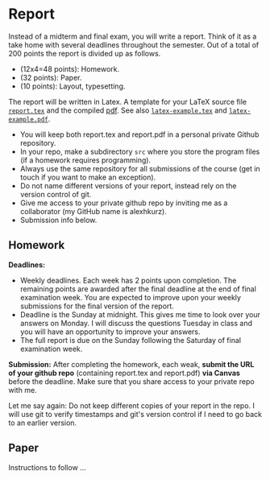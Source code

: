 # Report

Instead of a midterm and final exam, you will write a report. Think of it as a take home with several deadlines throughout the semester. Out of a total of 200 points the report is divided up as follows.

- (12x4=48 points): Homework.
- (32 points): Paper.
- (10 points): Layout, typesetting.

The report will be written in Latex. A template for your LaTeX source file [`report.tex`](report/report.tex) and the compiled [pdf](report/report.pdf). See also [`latex-example.tex`](report/latex-example.tex) and [`latex-example.pdf`](report/latex-example.pdf).

- You will keep both report.tex and report.pdf in a personal private Github repository. 
- In your repo, make a subdirectory `src` where you store the program files  (if a homework requires programming). 
- Always use the same repository for all submissions of the course (get in touch if you want to make an exception).
- Do not name different versions of your report, instead rely on the version control of git.
- Give me access to your private github repo by inviting me as a collaborator (my GitHub name is alexhkurz).
- Submission info below.

## Homework

**Deadlines:**
- Weekly deadlines. Each week has 2 points upon completion.  The remaining points are awarded after the final deadline at the end of final examination week. You are expected to improve upon your weekly submissions for the final version of the report.
- Deadline is the Sunday at midnight. This gives me time to look over your answers on Monday. I will discuss the questions Tuesday in class and you will have an opportunity to improve your answers. 
- The full report is due on the Sunday following the Saturday of final examination week. 

**Submission:**  After completing the homework, each weak, **submit the URL of your github repo** (containing report.tex and report.pdf) **via Canvas** before the deadline. Make sure that you share access to your private repo with me.

Let me say again: Do not keep different copies of your report in the repo. I will use git to verify timestamps and git's version control if I need to go back to an earlier version.

## Paper

Instructions to follow ...


